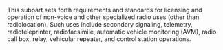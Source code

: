This subpart sets forth requirements and standards for licensing and operation of non-voice and other specialized radio uses (other than radiolocation). Such uses include secondary signaling, telemetry, radioteleprinter, radiofacsimile, automatic vehicle monitoring (AVM), radio call box, relay, vehicular repeater, and control station operations.

